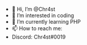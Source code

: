 - 👋 Hi, I’m @Chr4st
- 👀 I’m interested in coding
- 🌱 I’m currently learning PHP
- 📫 How to reach me: 
- Discord: Chr4st#0019

<!---
Chr4st/Chr4st is a ✨ special ✨ repository because its `README.md` (this file) appears on your GitHub profile.
You can click the Preview link to take a look at your changes.
--->
